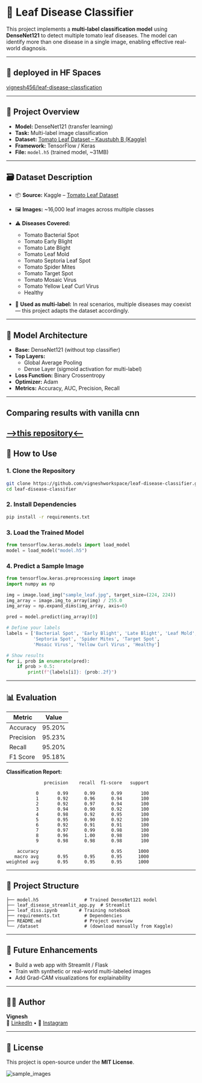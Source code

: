 # 🍅 Leaf Disease Classifier

This project implements a **multi-label classification model** using **DenseNet121** to detect multiple tomato leaf diseases. The model can identify more than one disease in a single image, enabling effective real-world diagnosis.

---
## 🤗 deployed in HF Spaces
[vignesh456/leaf-disease-classfication](https://huggingface.co/spaces/vignesh456/leaf-disease-classfication)

---
## 📌 Project Overview

- **Model:** DenseNet121 (transfer learning)
- **Task:** Multi-label image classification
- **Dataset:** [Tomato Leaf Dataset – Kaustubh B (Kaggle)](https://www.kaggle.com/datasets/kaustubhb999/tomatoleaf)
- **Framework:** TensorFlow / Keras
- **File:** `model.h5` (trained model, ~31MB)

---

## 🗃️ Dataset Description

- 📦 **Source:** Kaggle – [Tomato Leaf Dataset](https://www.kaggle.com/datasets/kaustubhb999/tomatoleaf)
- 🖼️ **Images:** ~16,000 leaf images across multiple classes
- ⚠️ **Diseases Covered:**
  - Tomato Bacterial Spot
  - Tomato Early Blight
  - Tomato Late Blight
  - Tomato Leaf Mold
  - Tomato Septoria Leaf Spot
  - Tomato Spider Mites
  - Tomato Target Spot
  - Tomato Mosaic Virus
  - Tomato Yellow Leaf Curl Virus
  - Healthy

- 🔀 **Used as multi-label:** In real scenarios, multiple diseases may coexist — this project adapts the dataset accordingly.

---

## 🧠 Model Architecture

- **Base:** DenseNet121 (without top classifier)
- **Top Layers:**
  - Global Average Pooling
  - Dense Layer (sigmoid activation for multi-label)
- **Loss Function:** Binary Crossentropy
- **Optimizer:** Adam
- **Metrics:** Accuracy, AUC, Precision, Recall
---
## Comparing results with vanilla cnn
[-->this repository<--]( https://github.com/vigneshworkspace/cnn-leaf_disease_classification )
---

## 🏁 How to Use

### 1. Clone the Repository
```bash
git clone https://github.com/vigneshworkspace/leaf-disease-classifier.git
cd leaf-disease-classifier
```

### 2. Install Dependencies
```bash
pip install -r requirements.txt
```

### 3. Load the Trained Model
```python
from tensorflow.keras.models import load_model
model = load_model("model.h5")
```

### 4. Predict a Sample Image
```python
from tensorflow.keras.preprocessing import image
import numpy as np

img = image.load_img("sample_leaf.jpg", target_size=(224, 224))
img_array = image.img_to_array(img) / 255.0
img_array = np.expand_dims(img_array, axis=0)

pred = model.predict(img_array)[0]

# Define your labels
labels = ['Bacterial Spot', 'Early Blight', 'Late Blight', 'Leaf Mold', 
          'Septoria Spot', 'Spider Mites', 'Target Spot', 
          'Mosaic Virus', 'Yellow Curl Virus', 'Healthy']

# Show results
for i, prob in enumerate(pred):
    if prob > 0.5:
        print(f"{labels[i]}: {prob:.2f}")
```

---

## 📊 Evaluation

| Metric     | Value        |
|------------|--------------|
| Accuracy   | 95.20%       |
| Precision  | 95.23%       |
| Recall     | 95.20%       |
| F1 Score   | 95.18%       |

**Classification Report:**
```
              precision    recall  f1-score   support

           0       0.99      0.99      0.99       100
           1       0.92      0.96      0.94       100
           2       0.92      0.97      0.94       100
           3       0.94      0.90      0.92       100
           4       0.98      0.92      0.95       100
           5       0.95      0.90      0.92       100
           6       0.92      0.91      0.91       100
           7       0.97      0.99      0.98       100
           8       0.96      1.00      0.98       100
           9       0.98      0.98      0.98       100

    accuracy                           0.95      1000
   macro avg       0.95      0.95      0.95      1000
weighted avg       0.95      0.95      0.95      1000
```

---

## 📁 Project Structure

```
├── model.h5                 # Trained DenseNet121 model
├── leaf_disease_streamlit_app.py  # Streamlit
├── leaf_diss.ipynb        # Training notebook
├── requirements.txt         # Dependencies
├── README.md                # Project overview
└── /dataset                 # (download manually from Kaggle)
```

---

## 🚀 Future Enhancements

- Build a web app with Streamlit / Flask
- Train with synthetic or real-world multi-labeled images
- Add Grad-CAM visualizations for explainability

---

## 🧑‍🔬 Author

**Vignesh**  
🔗 [LinkedIn](https://www.linkedin.com/in/vignesh-sist/) • 📸 [Instagram](https://instagram.com/itsvignesh_43)

---

## 📜 License

This project is open-source under the **MIT License**.

![sample_images](https://github.com/user-attachments/assets/956b3504-9f1f-412e-b465-dcfbbb8bbfdb)
